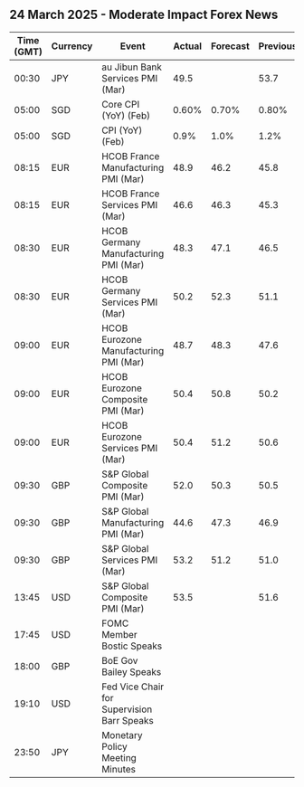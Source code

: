 ## 24 March 2025 - Moderate Impact Forex News

| Time (GMT) | Currency | Event | Actual | Forecast | Previous |
|------|----------|-------|--------|----------|----------|
| 00:30 | JPY | au Jibun Bank Services PMI (Mar) | 49.5 |  | 53.7 |
| 05:00 | SGD | Core CPI (YoY) (Feb) | 0.60% | 0.70% | 0.80% |
| 05:00 | SGD | CPI (YoY) (Feb) | 0.9% | 1.0% | 1.2% |
| 08:15 | EUR | HCOB France Manufacturing PMI (Mar) | 48.9 | 46.2 | 45.8 |
| 08:15 | EUR | HCOB France Services PMI (Mar) | 46.6 | 46.3 | 45.3 |
| 08:30 | EUR | HCOB Germany Manufacturing PMI (Mar) | 48.3 | 47.1 | 46.5 |
| 08:30 | EUR | HCOB Germany Services PMI (Mar) | 50.2 | 52.3 | 51.1 |
| 09:00 | EUR | HCOB Eurozone Manufacturing PMI (Mar) | 48.7 | 48.3 | 47.6 |
| 09:00 | EUR | HCOB Eurozone Composite PMI (Mar) | 50.4 | 50.8 | 50.2 |
| 09:00 | EUR | HCOB Eurozone Services PMI (Mar) | 50.4 | 51.2 | 50.6 |
| 09:30 | GBP | S&P Global Composite PMI (Mar) | 52.0 | 50.3 | 50.5 |
| 09:30 | GBP | S&P Global Manufacturing PMI (Mar) | 44.6 | 47.3 | 46.9 |
| 09:30 | GBP | S&P Global Services PMI (Mar) | 53.2 | 51.2 | 51.0 |
| 13:45 | USD | S&P Global Composite PMI (Mar) | 53.5 |  | 51.6 |
| 17:45 | USD | FOMC Member Bostic Speaks |  |  |  |
| 18:00 | GBP | BoE Gov Bailey Speaks |  |  |  |
| 19:10 | USD | Fed Vice Chair for Supervision Barr Speaks |  |  |  |
| 23:50 | JPY | Monetary Policy Meeting Minutes |  |  |  |
